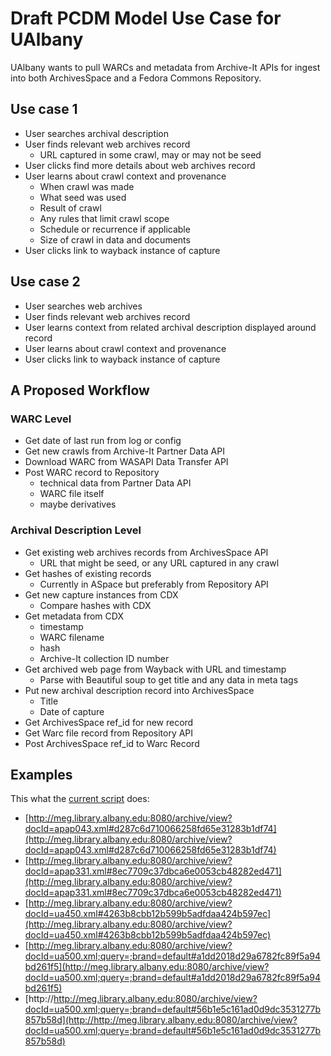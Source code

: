 # Draft PCDM Model Use Case for UAlbany

UAlbany wants to pull WARCs and metadata from Archive-It APIs for ingest into both ArchivesSpace and a Fedora Commons Repository.


## Use case 1
* User searches archival description
* User finds relevant web archives record
	* URL captured in some crawl, may or may not be seed
* User clicks find more details about web archives record
* User learns about crawl context and provenance
	* When crawl was made
	* What seed was used
	* Result of crawl
	* Any rules that limit crawl scope
	* Schedule or recurrence if applicable
	* Size of crawl in data and documents
* User clicks link to wayback instance of capture

## Use case 2
* User searches web archives
* User finds relevant web archives record
* User learns context from related archival description displayed around record
* User learns about crawl context and provenance
* User clicks link to wayback instance of capture



## A Proposed Workflow

### WARC Level

* Get date of last run from log or config
* Get new crawls from Archive-It Partner Data API
* Download WARC from WASAPI Data Transfer API
* Post WARC record to Repository
	* technical data from Partner Data API
	* WARC file itself
	* maybe derivatives 


### Archival Description Level

* Get existing web archives records from ArchivesSpace API
	* URL that might be seed, or any URL captured in any crawl
* Get hashes of existing records
	* Currently in ASpace but preferably from Repository API
* Get new capture instances from CDX
	* Compare hashes with CDX
* Get metadata from CDX
	* timestamp
	* WARC filename
	* hash
	* Archive-It collection ID number
* Get archived web page from Wayback with URL and timestamp
	* Parse with Beautiful soup to get title and any data in meta tags
* Put new archival description record into ArchivesSpace
	* Title
	* Date of capture
* Get ArchivesSpace ref_id for new record
* Get Warc file record from Repository API
* Post ArchivesSpace ref_id to Warc Record


## Examples

This what the [current script](https://github.com/UAlbanyArchives/describingWebArchives) does:

* [http://meg.library.albany.edu:8080/archive/view?docId=apap043.xml#d287c6d710066258fd65e31283b1df74](http://meg.library.albany.edu:8080/archive/view?docId=apap043.xml#d287c6d710066258fd65e31283b1df74)
* [http://meg.library.albany.edu:8080/archive/view?docId=apap331.xml#8ec7709c37dbca6e0053cb48282ed471](http://meg.library.albany.edu:8080/archive/view?docId=apap331.xml#8ec7709c37dbca6e0053cb48282ed471)
* [http://meg.library.albany.edu:8080/archive/view?docId=ua450.xml#4263b8cbb12b599b5adfdaa424b597ec](http://meg.library.albany.edu:8080/archive/view?docId=ua450.xml#4263b8cbb12b599b5adfdaa424b597ec)
* [http://meg.library.albany.edu:8080/archive/view?docId=ua500.xml;query=;brand=default#a1dd2018d29a6782fc89f5a94bd261f5](http://meg.library.albany.edu:8080/archive/view?docId=ua500.xml;query=;brand=default#a1dd2018d29a6782fc89f5a94bd261f5)
* [http://http://meg.library.albany.edu:8080/archive/view?docId=ua500.xml;query=;brand=default#56b1e5c161ad0d9dc3531277b857b58d](http://http://meg.library.albany.edu:8080/archive/view?docId=ua500.xml;query=;brand=default#56b1e5c161ad0d9dc3531277b857b58d)




